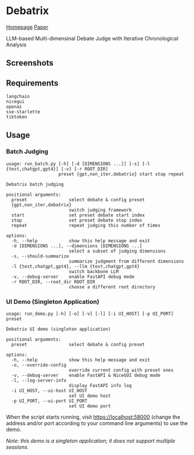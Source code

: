 # Debatrix

[Homepage]() [Paper]()

LLM-based Multi-dimensinal Debate Judge with Iterative Chronological Analysis

## Screenshots

## Requirements

```{plain}
langchain
nicegui
openai
sse-starlette
tiktoken
```

## Usage

### Batch Judging

```{bash}
usage: run_batch.py [-h] [-d [DIMENSIONS ...]] [-s] [-l {test,chatgpt,gpt4}] [-v] [-r ROOT_DIR]
                    preset {gpt,non_iter,debatrix} start stop repeat

Debatrix batch judging

positional arguments:
  preset                select debate & config preset
  {gpt,non_iter,debatrix}
                        switch judging framework
  start                 set preset debate start index
  stop                  set preset debate stop index
  repeat                repeat judging this number of times

options:
  -h, --help            show this help message and exit
  -d [DIMENSIONS ...], --dimensions [DIMENSIONS ...]
                        select a subset of judging dimensions
  -s, --should-summarize
                        summarize judgment from different dimensions
  -l {test,chatgpt,gpt4}, --llm {test,chatgpt,gpt4}
                        switch backbone LLM
  -v, --debug-server    enable FastAPI debug mode
  -r ROOT_DIR, --root_dir ROOT_DIR
                        choose a different root directory
```

### UI Demo (Singleton Application)

```{bash}
usage: run_demo.py [-h] [-o] [-v] [-l] [-i UI_HOST] [-p UI_PORT] preset

Debatrix UI demo (singleton application)

positional arguments:
  preset                select debate & config preset

options:
  -h, --help            show this help message and exit
  -o, --override-config
                        override current config with preset ones
  -v, --debug-server    enable FastAPI & NiceGUI debug mode
  -l, --log-server-info
                        display FastAPI info log
  -i UI_HOST, --ui-host UI_HOST
                        set UI demo host
  -p UI_PORT, --ui-port UI_PORT
                        set UI demo port
```

When the script starts running, visit <https://localhost:58000> (change the address and/or port according to your command line arguments) to use the demo.

*Note: this demo is a singleton application; it does not support multiple sessions.*
